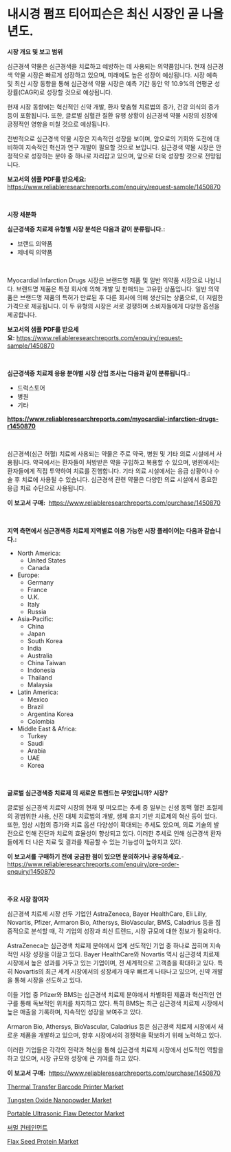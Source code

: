 <p><h1>내시경 펌프 티어피슨은 최신 시장인 곧 나올 년도.</h1></p><p><strong>시장 개요 및 보고 범위</strong></p>
<p><p>심근경색 약물은 심근경색을 치료하고 예방하는 데 사용되는 의약품입니다. 현재 심근경색 약물 시장은 빠르게 성장하고 있으며, 미래에도 높은 성장이 예상됩니다. 시장 예측 및 최신 시장 동향을 통해 심근경색 약물 시장은 예측 기간 동안 약 10.9%의 연평균 성장률(CAGR)로 성장할 것으로 예상됩니다.</p><p>현재 시장 동향에는 혁신적인 신약 개발, 환자 맞춤형 치료법의 증가, 건강 의식의 증가 등이 포함됩니다. 또한, 글로벌 심혈관 질환 유행 상황이 심근경색 약물 시장의 성장에 긍정적인 영향을 미칠 것으로 예상됩니다.</p><p>전반적으로 심근경색 약물 시장은 지속적인 성장을 보이며, 앞으로의 기회와 도전에 대비하여 지속적인 혁신과 연구 개발이 필요할 것으로 보입니다. 심근경색 약물 시장은 안정적으로 성장하는 분야 중 하나로 자리잡고 있으며, 앞으로 더욱 성장할 것으로 전망됩니다.</p></p>
<p><strong>보고서의 샘플 PDF를 받으세요:</strong> <a href="https://www.reliableresearchreports.com/enquiry/request-sample/1450870">https://www.reliableresearchreports.com/enquiry/request-sample/1450870</a></p>
<p>&nbsp;</p>
<p><strong>시장 세분화</strong></p>
<p><strong>심근경색증 치료제 유형별 시장 분석은 다음과 같이 분류됩니다.:</strong></p>
<p><ul><li>브랜드 의약품</li><li>제네릭 의약품</li></ul></p>
<p>&nbsp;</p>
<p><p>Myocardial Infarction Drugs 시장은 브랜드명 제품 및 일반 의약품 시장으로 나뉩니다. 브랜드명 제품은 특정 회사에 의해 개발 및 판매되는 고유한 상품입니다. 일반 의약품은 브랜드명 제품의 특허가 만료된 후 다른 회사에 의해 생산되는 상품으로, 더 저렴한 가격으로 제공됩니다. 이 두 유형의 시장은 서로 경쟁하며 소비자들에게 다양한 옵션을 제공합니다.</p></p>
<p><strong>보고서의 샘플 PDF를 받으세요:</strong>&nbsp;<a href="https://www.reliableresearchreports.com/enquiry/request-sample/1450870">https://www.reliableresearchreports.com/enquiry/request-sample/1450870</a></p>
<p>&nbsp;</p>
<p><strong> 심근경색증 치료제 응용 분야별 시장 산업 조사는 다음과 같이 분류됩니다.:</strong></p>
<p><ul><li>드럭스토어</li><li>병원</li><li>기타</li></ul></p>
<p><strong><a href="https://www.reliableresearchreports.com/myocardial-infarction-drugs-r1450870">https://www.reliableresearchreports.com/myocardial-infarction-drugs-r1450870</a></strong></p>
<p>&nbsp;</p>
<p><p>심근경색(심근 허혈) 치료에 사용되는 약물은 주로 약국, 병원 및 기타 의료 시설에서 사용됩니다. 약국에서는 환자들이 처방받은 약을 구입하고 복용할 수 있으며, 병원에서는 환자들에게 직접 투약하여 치료를 진행합니다. 기타 의료 시설에서는 응급 상황이나 수술 후 치료에 사용될 수 있습니다. 심근경색 관련 약물은 다양한 의료 시설에서 중요한 응급 치료 수단으로 사용됩니다.</p></p>
<p><strong>이 보고서 구매:</strong>&nbsp; <a href="https://www.reliableresearchreports.com/purchase/1450870">https://www.reliableresearchreports.com/purchase/1450870</a></p>
<p>&nbsp;</p>
<p><strong>지역 측면에서 심근경색증 치료제 지역별로 이용 가능한 시장 플레이어는 다음과 같습니다.:</strong></p>
<p><ul>
    <li>
        North America:
        <ul>
            <li>United States</li>
            <li>Canada</li>
        </ul>
    </li>
    <li>
        Europe:
        <ul>
            <li>Germany</li>
            <li>France</li>
            <li>U.K.</li>
            <li>Italy</li>
            <li>Russia</li>
        </ul>
    </li>
    <li>
        Asia-Pacific:
        <ul>
            <li>China</li>
            <li>Japan</li>
            <li>South Korea</li>
            <li>India</li>
            <li>Australia</li>
            <li>China Taiwan</li>
            <li>Indonesia</li>
            <li>Thailand</li>
            <li>Malaysia</li>
        </ul>
    </li>
    <li>
        Latin America:
        <ul>
            <li>Mexico</li>
            <li>Brazil</li>
            <li>Argentina Korea</li>
            <li>Colombia</li>
        </ul>
    </li>
    <li>
        Middle East & Africa:
        <ul>
            <li>Turkey</li>
            <li>Saudi</li>
            <li>Arabia</li>
            <li>UAE</li>
            <li>Korea</li>
        </ul>
    </li>
    </ul></p>
<p>&nbsp;</p>
<p><strong>글로벌 심근경색증 치료제 의 새로운 트렌드는 무엇입니까? 시장?</strong></p>
<p><p>글로벌 심근경색 치료약 시장의 현재 및 떠오르는 추세 중 일부는 신생 동맥 혈전 조절제의 광범위한 사용, 신진 대체 치료법의 개발, 생체 휴지 기반 치료제의 혁신 등이 있다. 또한, 임상 시험의 증가와 치료 옵션 다양성이 확대되는 추세도 있으며, 의료 기술의 발전으로 인해 진단과 치료의 효율성이 향상되고 있다. 이러한 추세로 인해 심근경색 환자들에게 더 나은 치료 및 결과를 제공할 수 있는 가능성이 높아지고 있다.</p></p>
<p><strong>이 보고서를 구매하기 전에 궁금한 점이 있으면 문의하거나 공유하세요.</strong>- <a href="https://www.reliableresearchreports.com/enquiry/pre-order-enquiry/1450870">https://www.reliableresearchreports.com/enquiry/pre-order-enquiry/1450870</a></p>
<p>&nbsp;</p>
<p><strong>주요 시장 참여자</strong></p>
<p><p>심근경색 치료제 시장 선두 기업인 AstraZeneca, Bayer HealthCare, Eli Lilly, Novartis, Pfizer, Armaron Bio, Athersys, BioVascular, BMS, Caladrius 등을 집중적으로 분석할 때, 각 기업의 성장과 최신 트렌드, 시장 규모에 대한 정보가 필요하다. </p><p>AstraZeneca는 심근경색 치료제 분야에서 업계 선도적인 기업 중 하나로 꼽히며 지속적인 시장 성장을 이끌고 있다. Bayer HealthCare와 Novartis 역시 심근경색 치료제 시장에서 높은 성과를 거두고 있는 기업이며, 전 세계적으로 고객층을 확대하고 있다. 특히 Novartis의 최근 세계 시장에서의 성장세가 매우 빠르게 나타나고 있으며, 신약 개발을 통해 시장을 선도하고 있다.</p><p>이들 기업 중 Pfizer와 BMS는 심근경색 치료제 분야에서 차별화된 제품과 혁신적인 연구를 통해 독보적인 위치를 차지하고 있다. 특히 BMS는 최근 심근경색 치료제 시장에서 높은 매출을 기록하며, 지속적인 성장을 보여주고 있다. </p><p>Armaron Bio, Athersys, BioVascular, Caladrius 등은 심근경색 치료제 시장에서 새로운 제품을 개발하고 있으며, 향후 시장에서의 경쟁력을 확보하기 위해 노력하고 있다.</p><p>이러한 기업들은 각각의 전략과 혁신을 통해 심근경색 치료제 시장에서 선도적인 역할을 하고 있으며, 시장 규모와 성장에 큰 기여를 하고 있다.</p></p>
<p><strong>이 보고서 구매:</strong>&nbsp;&nbsp;<a href="https://www.reliableresearchreports.com/purchase/1450870">https://www.reliableresearchreports.com/purchase/1450870</a></p>
<p><p><a href="https://github.com/redneck06/Market-Research-Report-List-2/blob/main/thermal-transfer-barcode-printer-market.md">Thermal Transfer Barcode Printer Market</a></p><p><a href="https://issuu.com/reportprime-2/docs/tungsten-oxide-nanopowder-market-size-2030.pptx">Tungsten Oxide Nanopowder Market</a></p><p><a href="https://github.com/nicoletavirag/Market-Research-Report-List-2/blob/main/portable-ultrasonic-flaw-detector-market.md">Portable Ultrasonic Flaw Detector Market</a></p><p><a href="https://github.com/vs019sa3m8x/Market-Research-Report-List-1/blob/main/241020320572.md">써멀 컨테인먼트</a></p><p><a href="https://issuu.com/reportprime-2/docs/flax-seed-protein-market-size-2030.pptx">Flax Seed Protein Market</a></p></p>